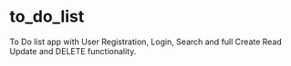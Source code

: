 # to_do_list
To Do list app with User Registration, Login, Search and full Create Read Update and DELETE functionality.
